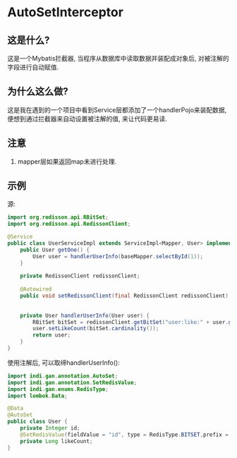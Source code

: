 # AutoSetInterceptor
## 这是什么?
这是一个Mybatis拦截器, 当程序从数据库中读取数据并装配成对象后, 对被注解的字段进行自动赋值.
## 为什么这么做?
这是我在遇到的一个项目中看到Service层都添加了一个handlerPojo来装配数据, 便想到通过拦截器来自动设置被注解的值, 来让代码更易读.
## 注意
1. mapper层如果返回map未进行处理.
## 示例
源:
```java
import org.redisson.api.RBitSet;
import org.redisson.api.RedissonClient;

@Service
public class UserServiceImpl extends ServiceImpl<Mapper, User> implements UserService {
    public User getOne() {
        User user = handlerUserInfo(baseMapper.selectById(1));
    }
    
    private RedissonClient redissonClient;
    
    @Autowired
    public void setRedissonClient(final RedissonClient redissonClient) {this.redissonClient = redissonClient;}
    
    
    private User handlerUserInfo(User user) {
        RBitSet bitSet = redissonClient.getBitSet("user:like:" + user.getId());
        user.setLikeCount(bitSet.cardinality());
        return user;
    }
}
```
使用注解后, 可以取缔handlerUserInfo():
```java
import indi.gan.annotation.AutoSet;
import indi.gan.annotation.SetRedisValue;
import indi.gan.enums.RedisType;
import lombok.Data;

@Data
@AutoSet
public class User {
    private Integer id;
    @SetRedisValue(fieldValue = "id", type = RedisType.BITSET,prefix = "user:like:%d")
    private Long likeCount;
}
```